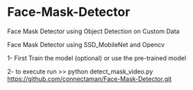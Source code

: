 # Face-Mask-Detector
Face Mask Detector using Object Detection on Custom Data


Face Mask Detector using SSD_MobileNet and Opencv 

1- First Train the model (optional) or use the pre-trained model

2- to execute run >> python detect_mask_video.py
https://github.com/connectaman/Face-Mask-Detector.git

